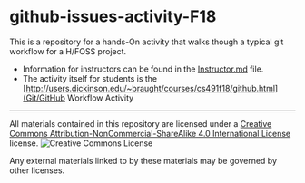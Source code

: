# github-issues-activity-F18

This is a repository for a hands-On activity that walks though a typical git workflow for a H/FOSS project.

* Information for instructors can be found in the [Instructor.md](Instructor.md) file.
* The activity itself for students is the [http://users.dickinson.edu/~braught/courses/cs491f18/github.html](Git/GitHub Workflow Activity

---

All materials contained in this repository are licensed under a [Creative Commons Attribution-NonCommercial-ShareAlike 4.0 International License](https://creativecommons.org/licenses/by-nc-sa/4.0/) license. ![Creative Commons License](https://i.creativecommons.org/l/by-nc-sa/4.0/88x31.png)

Any external materials linked to by these materials may be governed by other licenses.
